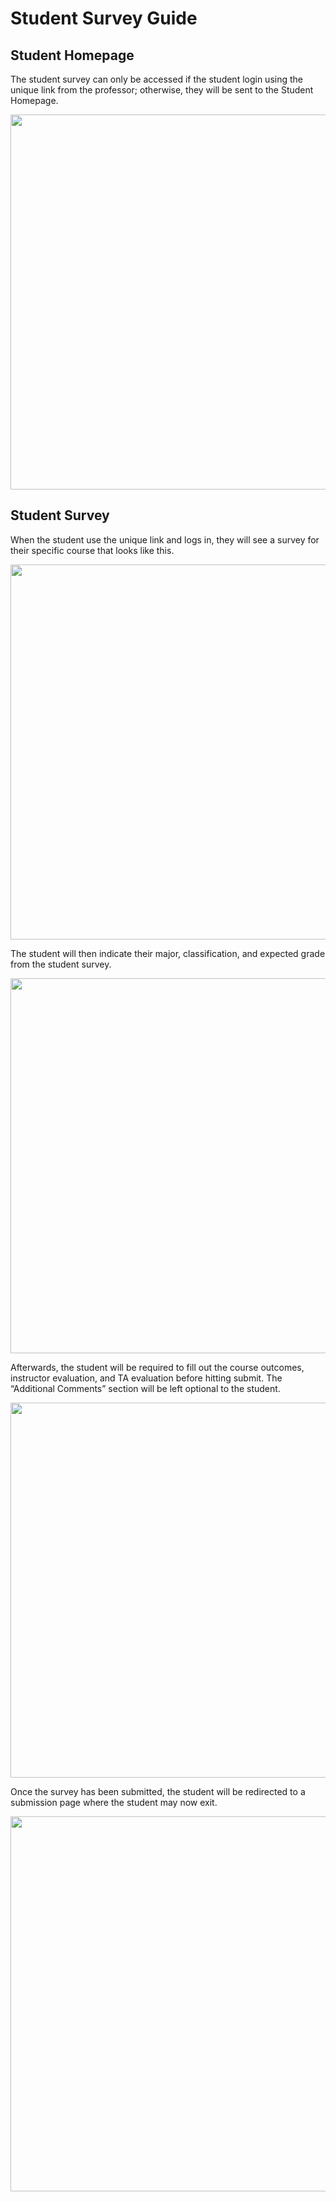 # Student Survey Guide

## Student Homepage

The student survey can only be accessed if the student login using the unique link from the professor; otherwise, they will be sent to the Student Homepage.

<kbd><img src='/images/student/studenthome.png' width="900" height="600"></img></kbd>

## Student Survey

When the student use the unique link and logs in, they will see a survey for their specific course that looks like this.

<kbd><img src='/images/student/studentSurvey.png' width="900" height="600"></img></kbd>

The student will then indicate their major, classification, and expected grade from the student survey.

<kbd><img src='/images/student/topBox.png' width="900" height="600"></img></kbd>

Afterwards, the student will be required to fill out the course outcomes, instructor evaluation, and TA evaluation before hitting submit. The “Additional Comments” section will be left optional to the student.

<kbd><img src='/images/student/evaluation.png' width="900" height="600"></img></kbd>

Once the survey has been submitted, the student will be redirected to a submission page where the student may now exit.

<kbd><img src='/images/student/surveyLanding.png' width="900" height="600"></img></kbd>
